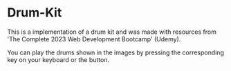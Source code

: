 # Drum-Kit
This is a implementation of a drum kit and was made with resources from 'The Complete 2023 Web Development Bootcamp' (Udemy).

You can play the drums shown in the images by pressing the corresponding key on your keyboard or the button.

